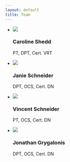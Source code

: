 ```yaml
---
layout: default
title: Team
---
```


<ul>
  <li>
    <img src="https://www.centerforpt.net/wp-content/uploads/2023/02/Caroline-Shedd-1.jpeg" />
    <h3>Caroline Shedd</h3>
    <p>PT, DPT, Cert. VRT</p>
  </li>

  <li>
    <img src="https://www.centerforpt.net/wp-content/uploads/2016/07/Doctor1-580x390.jpg" />
    <h3>Janie Schneider</h3>
    <p>DPT, OCS, Cert. DN</p>
  </li>

  <li>
    <img src="https://www.centerforpt.net/wp-content/uploads/2022/10/vincent-schneider.jpg" />
    <h3>Vincent Schneider</h3>
    <p>PT, OCS, Cert. DN</p>
  </li>

  <li>
    <img src="https://www.centerforpt.net/wp-content/uploads/2016/08/Doctor3-1160x948.jpg" />
    <h3>Jonathan Grygalonis</h3>
    <p>DPT, OCS, Cert. DN</p>
  </li>
</ul>